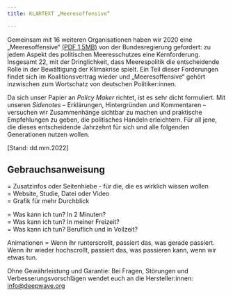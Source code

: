 ```yaml
---
title: KLARTEXT „Meeresoffensive“

---
```

Gemeinsam mit 16 weiteren Organisationen haben wir 2020 eine „Meeresoffensive“ <a href="/documents/200427-Meeresoffensive2020-final.pdf" target="_blank">(PDF 1,5MB)</a> von der Bundesregierung gefordert: zu jedem Aspekt des politischen Meeresschutzes eine Kernforderung. Insgesamt 22, mit der Dringlichkeit, dass Meerespolitik die entscheidende Rolle in der Bewältigung der Klimakrise spielt. Ein Teil dieser Forderungen findet sich im Koalitionsvertrag wieder und „Meeresoffensive“ gehört inzwischen zum Wortschatz von deutschen Politiker:innen.

Da sich unser Papier an _Policy Maker_ richtet, ist es sehr dicht formuliert. Mit unseren _Sidenotes_ – Erklärungen, Hintergründen und Kommentaren – versuchen wir Zusammenhänge sichtbar zu machen und praktische Empfehlungen zu geben, die politisches Handeln erleichtern. Für all jene, die dieses entscheidende Jahrzehnt für sich und alle folgenden Generationen nutzen wollen.

\[Stand: dd.mm.2022\]

## Gebrauchsanweisung

<span class="icon-arrow_down"></span> = Zusatzinfos oder Seitenhiebe - für die, die es wirklich wissen wollen  
<span class="icon-link_external"></span> = Website, Studie, Datei oder Video  
<span class="icon-image"></span> = Grafik für mehr Durchblick

<span class="icon-time_short"></span> = Was kann ich tun? In 2 Minuten?  
<span class="icon-time_part"></span> = Was kann ich tun? In meiner Freizeit?  
<span class="icon-time_full"></span> = Was kann ich tun? Beruflich und in Vollzeit?

Animationen = Wenn ihr runterscrollt, passiert das, was gerade passiert. Wenn ihr wieder hochscrollt, passiert das, was passieren kann, wenn wir etwas tun.

Ohne Gewährleistung und Garantie: Bei Fragen, Störungen und Verbesserungsvorschlägen wendet euch an die Hersteller:innen: [info@deepwave.org](mailto:info@deepwave.org)